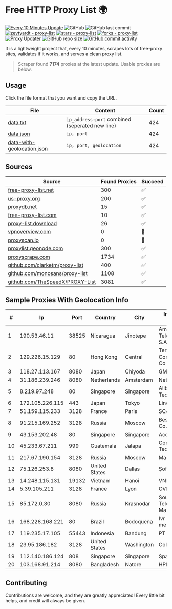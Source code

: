 
# Free HTTP Proxy List 🌍

[![Every 10 Minutes Update](https://github.com/mertguvencli/http-proxy-list/actions/workflows/main.yml/badge.svg?branch=main)](https://github.com/mertguvencli/http-proxy-list/actions/workflows/main.yml)
![GitHub](https://img.shields.io/github/license/mertguvencli/http-proxy-list)
![GitHub last commit](https://img.shields.io/github/last-commit/mertguvencli/http-proxy-list)
[![zevtyardt - proxy-list](https://img.shields.io/static/v1?label=zevtyardt&message=proxy-list&color=blue&logo=github)](https://github.com/zevtyardt/proxy-list "Go to GitHub repo")
[![stars - proxy-list](https://img.shields.io/github/stars/zevtyardt/proxy-list?style=social)](https://github.com/zevtyardt/proxy-list)
[![forks - proxy-list](https://img.shields.io/github/forks/zevtyardt/proxy-list?style=social)](https://github.com/zevtyardt/proxy-list)
[![Proxy Updater](https://github.com/zevtyardt/proxy-list/workflows/Proxy%20Updater/badge.svg)](https://github.com/zevtyardt/proxy-list/actions?query=workflow:"Proxy+Updater")
![GitHub repo size](https://img.shields.io/github/repo-size/zevtyardt/proxy-list)
[![GitHub commit activity](https://img.shields.io/github/commit-activity/m/zevtyardt/proxy-list?logo=commits)](https://github.com/zevtyardt/proxy-list/commits/main)

It is a lightweight project that, every 10 minutes, scrapes lots of free-proxy sites, validates if it works, and serves a clean proxy list.

> Scraper found **7174** proxies at the latest update. Usable proxies are below.

## Usage

Click the file format that you want and copy the URL.

|File|Content|Count|
|----|-------|-----|
|[data.txt](https://raw.githubusercontent.com/mertguvencli/http-proxy-list/main/proxy-list/data.txt)|`ip_address:port` combined (seperated new line)|424|
|[data.json](https://raw.githubusercontent.com/mertguvencli/http-proxy-list/main/proxy-list/data.json)|`ip, port`|424|
|[data-with-geolocation.json](https://raw.githubusercontent.com/mertguvencli/http-proxy-list/main/proxy-list/data-with-geolocation.json)|`ip, port, geolocation`|424|

## Sources

|Source|Found Proxies|Succeed|
|------|-------------|-------|
|[free-proxy-list.net](https://free-proxy-list.net)|300|✅|
|[us-proxy.org](https://www.us-proxy.org)|200|✅|
|[proxydb.net](http://proxydb.net)|15|✅|
|[free-proxy-list.com](https://free-proxy-list.com/?page=&port=&type%5B%5D=http&type%5B%5D=https&up_time=0&search=Search)|10|✅|
|[proxy-list.download](https://www.proxy-list.download/HTTP)|26|✅|
|[vpnoverview.com](https://vpnoverview.com/privacy/anonymous-browsing/free-proxy-servers)|0|🚫|
|[proxyscan.io](https://www.proxyscan.io)|0|🚫|
|[proxylist.geonode.com](https://proxylist.geonode.com/api/proxy-list?limit=300&page=1&sort_by=lastChecked&sort_type=desc&protocols=http,https)|300|✅|
|[proxyscrape.com](https://api.proxyscrape.com/v2/?request=displayproxies&protocol=http&timeout=10000&country=all&ssl=all&anonymity=all)|1734|✅|
|[github.com/clarketm/proxy-list](https://raw.githubusercontent.com/clarketm/proxy-list/master/proxy-list-raw.txt)|400|✅|
|[github.com/monosans/proxy-list](https://raw.githubusercontent.com/monosans/proxy-list/main/proxies/http.txt)|1108|✅|
|[github.com/TheSpeedX/PROXY-List](https://raw.githubusercontent.com/TheSpeedX/PROXY-List/master/http.txt)|3081|✅|


## Sample Proxies With Geolocation Info

|#|Ip|Port|Country|City|Internet Service Provider|
|-|--|----|-------|----|-------------------------|
|1|190.53.46.11|38525|Nicaragua|Jinotepe|Amnet Telecomunicaciones S.A.|
|2|129.226.15.129|80|Hong Kong|Central|Tencent Cloud Computing (Beijing) Co|
|3|118.27.113.167|8080|Japan|Chiyoda|GMO Internet, Inc.|
|4|31.186.239.246|8080|Netherlands|Amsterdam|NetSkope Inc|
|5|8.219.97.248|80|Singapore|Singapore|Alibaba (US) Technology Co., Ltd.|
|6|172.105.226.115|443|Japan|Tokyo|Linode, LLC|
|7|51.159.115.233|3128|France|Paris|SCALEWAY|
|8|91.215.169.252|3128|Russia|Moscow|Best-Hoster Group Co. Ltd.|
|9|43.153.202.48|80|Singapore|Singapore|Aceville Pte.ltd|
|10|45.233.67.211|999|Guatemala|Jalapa|Conectividad Y Tecnologia S.A|
|11|217.67.190.154|3128|Russia|Moscow|Mastertel ISP|
|12|75.126.253.8|8080|United States|Dallas|SoftLayer|
|13|14.248.115.131|19132|Vietnam|Hanoi|VNPT|
|14|5.39.105.211|3128|France|Lyon|OVH SAS|
|15|85.172.0.30|8080|Russia|Krasnodar|Southen Telecommunication Maintainer|
|16|168.228.168.221|80|Brazil|Bodoquena|Ivr informatica ltda me|
|17|119.235.17.105|55443|Indonesia|Bandung|PT Inet Global Indo|
|18|23.95.186.182|3128|United States|Washington|ColoCrossing|
|19|112.140.186.124|808|Singapore|Singapore|Sparkstation Pte Ltd|
|20|103.168.91.214|8080|Bangladesh|Natore|HPLink|



## Contributing

Contributions are welcome, and they are greatly appreciated! Every
little bit helps, and credit will always be given.

